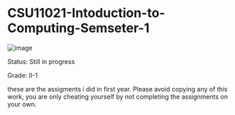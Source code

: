 # CSU11021-Intoduction-to-Computing-Semseter-1
![image](https://user-images.githubusercontent.com/72886944/109691072-f5828700-7b7e-11eb-8281-642106fcc36b.png)

Status: Still in progress

Grade: II-1

these are the assigments i did in first year. Please avoid copying any of this work, you are only cheating yourself by not completing the assignments on your own.
